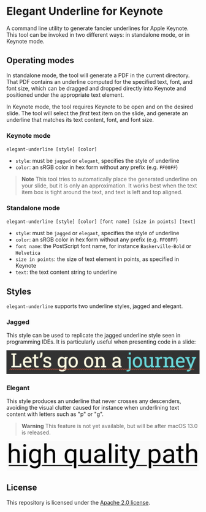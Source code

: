 # Elegant Underline for Keynote

A command line utility to generate fancier underlines for Apple Keynote. This tool
can be invoked in two different ways: in standalone mode, or in Keynote mode.

## Operating modes

In standalone mode, the tool will generate a PDF in the current directory. That PDF
contains an underline computed for the specified text, font, and font size, which
can be dragged and dropped directly into Keynote and positioned under the appropriate
text element.

In Keynote mode, the tool requires Keynote to be open and on the desired slide. The
tool will select the _first_ text item on the slide, and generate an underline that
matches its text content, font, and font size.

### Keynote mode

`elegant-underline [style] [color]`

- `style`: must be `jagged` or `elegant`, specifies the style of underline
- `color`: an sRGB color in hex form without any prefix (e.g. `FF00FF`)

> **Note**
> This tool tries to automatically place the generated underline on your slide, but
> it is only an approximation. It works best when the text item box is tight around
> the text, and text is left and top aligned.

### Standalone mode

`elegant-underline [style] [color] [font name] [size in points] [text]`

- `style`: must be `jagged` or `elegant`, specifies the style of underline
- `color`: an sRGB color in hex form without any prefix (e.g. `FF00FF`)
- `font name`: the PostScript font name, for instance `Baskerville-Bold` or `Helvetica`
- `size in points`: the size of text element in points, as specified in Keynote
- `text`: the text content string to underline

## Styles

`elegant-underline` supports two underline styles, jagged and elegant.

### Jagged

This style can be used to replicate the jagged underline style seen in programming
IDEs. It is particularly useful when presenting code in a slide:

![Jagged underline style](images/jagged.png)

### Elegant

This style produces an underline that never crosses any descenders, avoiding the
visual clutter caused for instance when underlining text content with letters such
as "p" or "g".

> **Warning**
> This feature is not yet available, but will be after macOS 13.0 is released.

![Elegant underline style](images/elegant.png)

## License

This repository is licensed under the [Apache 2.0 license](./LICENSE).
